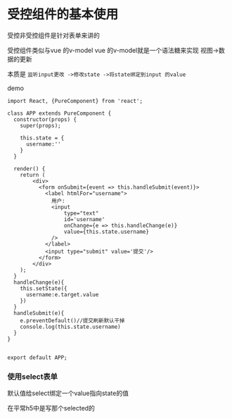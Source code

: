 # 受控组件的基本使用

受控非受控组件是针对表单来讲的

受控组件类似与vue 的v-model vue 的v-model就是一个语法糖来实现 视图->数据的更新

本质是 `监听input更改 ->修改state ->将state绑定到input 的value`

demo

```react
import React, {PureComponent} from 'react';

class APP extends PureComponent {
  constructor(props) {
    super(props);

    this.state = {
      username:''
    }
  }

  render() {
    return (
        <div>
          <form onSubmit={event => this.handleSubmit(event)}>
            <label htmlFor="username">
              用户:
              <input
                  type="text"
                  id='username'
                  onChange={e => this.handleChange(e)}
                  value={this.state.username}
              />
            </label>
            <input type="submit" value='提交'/>
          </form>
        </div>
    );
  }
  handleChange(e){
    this.setState({
      username:e.target.value
    })
  }
  handleSubmit(e){
    e.preventDefault()//提交刷新默认干掉
    console.log(this.state.username)
  }
}


export default APP;

```



### 使用select表单

默认值给select绑定一个value指向state的值

在平常h5中是写那个selected的